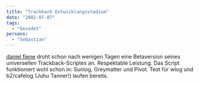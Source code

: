 ```yaml
---
title: "Trackback Entwicklungsstadium"
date: "2002-07-07"
tags:
  - "Gecodet"
persons:
  - "Sebastian"
---
```


[daniel fiene](http://www.mywebwork.de/sommer/) droht schon nach wenigen Tagen eine Betaversion seines universellen Trackback-Scriptes an. Respektable Leistung. Das Script funktioniert wohl schon in: Sunlog, Greymatter und Pivot. Test für wlog und b2/cafelog (Juhu Tanner!) laufen bereits.
